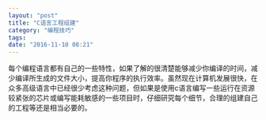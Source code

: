 ```yaml
---
layout: "post"
title: "C语言工程组建"
category: "编程技巧"
tags: 
date: "2016-11-10 08:21"
---
```


每个编程语言都有自己的一些特性，如果了解的很清楚能够减少你编译的时间，减少编译所生成的文件大小，提高你程序的执行效率。虽然现在计算机发展很快，在众多高级语言中已经很少考虑这种问题，但如果是使用c语言编写一些运行在资源较紧张的芯片或编写能耗敏感的一些项目时，仔细研究每个细节，合理的组建自己的工程等还是相当必要的。

<!-- more -->
